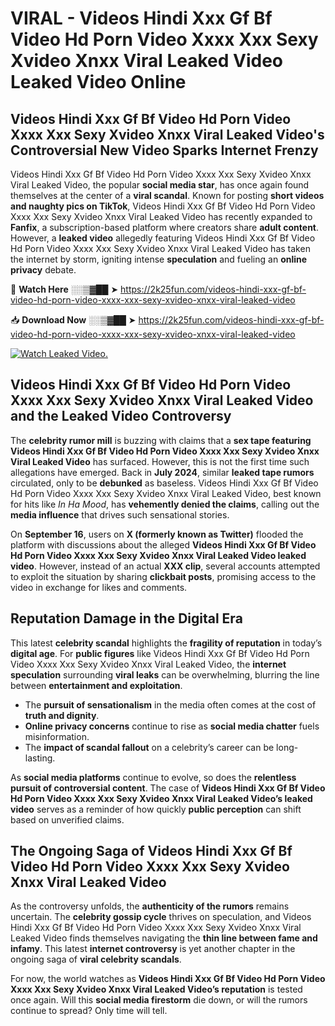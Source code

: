 # VIRAL - Videos Hindi Xxx Gf Bf Video Hd Porn Video Xxxx Xxx Sexy Xvideo Xnxx Viral Leaked Video Leaked Video Online

## **Videos Hindi Xxx Gf Bf Video Hd Porn Video Xxxx Xxx Sexy Xvideo Xnxx Viral Leaked Video's Controversial New Video Sparks Internet Frenzy**  

Videos Hindi Xxx Gf Bf Video Hd Porn Video Xxxx Xxx Sexy Xvideo Xnxx Viral Leaked Video, the popular **social media star**, has once again found themselves at the center of a **viral scandal**. Known for posting **short videos and naughty pics on TikTok**, Videos Hindi Xxx Gf Bf Video Hd Porn Video Xxxx Xxx Sexy Xvideo Xnxx Viral Leaked Video has recently expanded to **Fanfix**, a subscription-based platform where creators share **adult content**. However, a **leaked video** allegedly featuring Videos Hindi Xxx Gf Bf Video Hd Porn Video Xxxx Xxx Sexy Xvideo Xnxx Viral Leaked Video has taken the internet by storm, igniting intense **speculation** and fueling an **online privacy** debate.  

🔴 **Watch Here** ░░▒▓██ ➤ https://2k25fun.com/videos-hindi-xxx-gf-bf-video-hd-porn-video-xxxx-xxx-sexy-xvideo-xnxx-viral-leaked-video  

📥 **Download Now** ░░▒▓██ ➤ https://2k25fun.com/videos-hindi-xxx-gf-bf-video-hd-porn-video-xxxx-xxx-sexy-xvideo-xnxx-viral-leaked-video  

[![Watch Leaked Video.](https://miro.medium.com/v2/resize:fit:828/format:webp/1*cilzJN44JGOrTw9NJCrNHA.gif "Watch Leaked Video")](https://2k25fun.com/videos-hindi-xxx-gf-bf-video-hd-porn-video-xxxx-xxx-sexy-xvideo-xnxx-viral-leaked-video)

## **Videos Hindi Xxx Gf Bf Video Hd Porn Video Xxxx Xxx Sexy Xvideo Xnxx Viral Leaked Video and the Leaked Video Controversy**  

The **celebrity rumor mill** is buzzing with claims that a **sex tape featuring Videos Hindi Xxx Gf Bf Video Hd Porn Video Xxxx Xxx Sexy Xvideo Xnxx Viral Leaked Video** has surfaced. However, this is not the first time such allegations have emerged. Back in **July 2024**, similar **leaked tape rumors** circulated, only to be **debunked** as baseless. Videos Hindi Xxx Gf Bf Video Hd Porn Video Xxxx Xxx Sexy Xvideo Xnxx Viral Leaked Video, best known for hits like *In Ha Mood*, has **vehemently denied the claims**, calling out the **media influence** that drives such sensational stories.  

On **September 16**, users on **X (formerly known as Twitter)** flooded the platform with discussions about the alleged **Videos Hindi Xxx Gf Bf Video Hd Porn Video Xxxx Xxx Sexy Xvideo Xnxx Viral Leaked Video leaked video**. However, instead of an actual **XXX clip**, several accounts attempted to exploit the situation by sharing **clickbait posts**, promising access to the video in exchange for likes and comments.  

## **Reputation Damage in the Digital Era**  

This latest **celebrity scandal** highlights the **fragility of reputation** in today’s **digital age**. For **public figures** like Videos Hindi Xxx Gf Bf Video Hd Porn Video Xxxx Xxx Sexy Xvideo Xnxx Viral Leaked Video, the **internet speculation** surrounding **viral leaks** can be overwhelming, blurring the line between **entertainment and exploitation**.  

- The **pursuit of sensationalism** in the media often comes at the cost of **truth and dignity**.  
- **Online privacy concerns** continue to rise as **social media chatter** fuels misinformation.  
- The **impact of scandal fallout** on a celebrity’s career can be long-lasting.  

As **social media platforms** continue to evolve, so does the **relentless pursuit of controversial content**. The case of **Videos Hindi Xxx Gf Bf Video Hd Porn Video Xxxx Xxx Sexy Xvideo Xnxx Viral Leaked Video’s leaked video** serves as a reminder of how quickly **public perception** can shift based on unverified claims.  

## **The Ongoing Saga of Videos Hindi Xxx Gf Bf Video Hd Porn Video Xxxx Xxx Sexy Xvideo Xnxx Viral Leaked Video**  

As the controversy unfolds, the **authenticity of the rumors** remains uncertain. The **celebrity gossip cycle** thrives on speculation, and Videos Hindi Xxx Gf Bf Video Hd Porn Video Xxxx Xxx Sexy Xvideo Xnxx Viral Leaked Video finds themselves navigating the **thin line between fame and infamy**. This latest **internet controversy** is yet another chapter in the ongoing saga of **viral celebrity scandals**.  

For now, the world watches as **Videos Hindi Xxx Gf Bf Video Hd Porn Video Xxxx Xxx Sexy Xvideo Xnxx Viral Leaked Video’s reputation** is tested once again. Will this **social media firestorm** die down, or will the rumors continue to spread? Only time will tell.